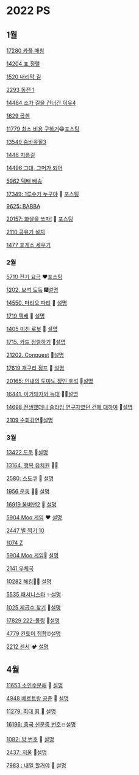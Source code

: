 # 2022 PS 

## 1월

[17280 카풀 매칭](https://www.acmicpc.net/problem/17280)

[14204 표 정렬](https://www.acmicpc.net/problem/14204)

[1520 내리막 길](https://www.acmicpc.net/problem/1520)

[2293 동전 1](https://www.acmicpc.net/problem/2293)

[14464 소가 길을 건너간 이유4](https://www.acmicpc.net/problem/14464)

[1629 곱셈](https://www.acmicpc.net/problem/1629)

[11779 최소 비용 구하기](https://www.acmicpc.net/problem/11779)😁[포스팅](https://dalseoin.tistory.com/entry/%EB%B0%B1%EC%A4%80-%ED%8C%8C%EC%9D%B4%EC%8D%AC-11779-%EC%B5%9C%EC%86%8C-%EB%B9%84%EC%9A%A9-%EA%B5%AC%ED%95%98%EA%B8%B02)

[13549 숨바꼭질3](https://www.acmicpc.net/problem/13549)

[1446 지름길](https://www.acmicpc.net/problem/1446)

[14496 그대, 그머가 되어](https://www.acmicpc.net/problem/14496)

[5962 택배 배송](https://www.acmicpc.net/problem/5972)

[17349: 1루수가 누구야](https://www.acmicpc.net/problem/17349) 🧡 [포스팅](https://dalseoin.tistory.com/entry/%EB%B0%B1%EC%A4%80-%ED%8C%8C%EC%9D%B4%EC%8D%AC-17349-1%EB%A3%A8%EC%88%98%EA%B0%80-%EB%88%84%EA%B5%AC%EC%95%BC)

[9625: BABBA](https://www.acmicpc.net/problem/9625)

[20157: 화살을 쏘자!](https://www.acmicpc.net/problem/20157) 🐸 [포스팅](https://dalseoin.tistory.com/entry/%EB%B0%B1%EC%A4%80-%ED%8C%8C%EC%9D%B4%EC%8D%AC-20157-%ED%99%94%EC%82%B4%EC%9D%84-%EC%8F%98%EC%9E%90)

[2110 공유기 설치](https://www.acmicpc.net/problem/2110)

[1477 휴게소 세우기](https://www.acmicpc.net/problem/1477)





### 2월

[5710 전기 요금](https://www.acmicpc.net/problem/5710) ❤[포스팅](https://dalseoin.tistory.com/entry/%EB%B0%B1%EC%A4%80-%ED%8C%8C%EC%9D%B4%EC%8D%AC-5710%EC%A0%84%EA%B8%B0-%EC%9A%94%EA%B8%88)

 [1202. 보석 도둑](https://www.acmicpc.net/problem/1202) 🎆[설명](https://dalseoin.tistory.com/entry/%EB%B0%B1%EC%A4%80-%ED%8C%8C%EC%9D%B4%EC%8D%AC-1202-%EB%B3%B4%EC%84%9D-%EB%8F%84%EB%91%91)

[14550. 마리오 파티](https://www.acmicpc.net/problem/14550) 🎈 [설명](https://dalseoin.tistory.com/entry/%EB%B0%B1%EC%A4%80-%ED%8C%8C%EC%9D%B4%EC%8D%AC-14550-%EB%A7%88%EB%A6%AC%EC%98%A4-%ED%8C%8C%ED%8B%B0)

[1719 택배](https://www.acmicpc.net/problem/1719) 🎍 [설명](https://dalseoin.tistory.com/entry/%EB%B0%B1%EC%A4%80-%ED%8C%8C%EC%9D%B4%EC%8D%AC-1719-%ED%83%9D%EB%B0%B0)

[1405 미친 로봇](https://www.acmicpc.net/problem/1405) 🎀 [설명](https://dalseoin.tistory.com/entry/%EB%B0%B1%EC%A4%80-%ED%8C%8C%EC%9D%B4%EC%8D%AC-1405-%EB%AF%B8%EC%B9%9C-%EB%A1%9C%EB%B4%87)

[1715. 카드 정렬하기](https://www.acmicpc.net/problem/1715) 🌸[설명](https://dalseoin.tistory.com/entry/%EB%B0%B1%EC%A4%80-%ED%8C%8C%EC%9D%B4%EC%8D%AC-1715-%EC%B9%B4%EB%93%9C-%EC%A0%95%EB%A0%AC%ED%95%98%EA%B8%B0)

[21202. Conquest](https://www.acmicpc.net/problem/21202) 🦄[설명](https://dalseoin.tistory.com/entry/%EB%B0%B1%EC%A4%80-%ED%8C%8C%EC%9D%B4%EC%8D%AC-21202-Conquest)

[17619 개구리 점프](https://www.acmicpc.net/problem/17619) 🐸 [설명](https://dalseoin.tistory.com/entry/%EB%B0%B1%EC%A4%80-%ED%8C%8C%EC%9D%B4%EC%8D%AC-17619-%EA%B0%9C%EA%B5%AC%EB%A6%AC-%EC%A0%90%ED%94%84)

[20165: 인내의 도미노 장인 호석](https://www.acmicpc.net/problem/20165) 🎇[설명](https://dalseoin.tistory.com/entry/%EB%B0%B1%EC%A4%80-%ED%8C%8C%EC%9D%B4%EC%8D%AC-20165-%EC%9D%B8%EB%82%B4%EC%9D%98-%EB%8F%84%EB%AF%B8%EB%85%B8-%EC%9E%A5%EC%9D%B8-%ED%98%B8%EC%84%9D)

[16441. 아기돼지와 늑대](https://www.acmicpc.net/problem/16441) 🐷🐺[설명](https://dalseoin.tistory.com/entry/%EB%B0%B1%EC%A4%80-%ED%8C%8C%EC%9D%B4%EC%8D%AC-16441-%EC%95%84%EA%B8%B0%EB%8F%BC%EC%A7%80%EC%99%80-%EB%8A%91%EB%8C%80)

[14698 전생했더니 슬라임 연구자였던 건에 대하여](https://www.acmicpc.net/problem/14698) 🎊[설명](https://dalseoin.tistory.com/entry/%EB%B0%B1%EC%A4%80-%ED%8C%8C%EC%9D%B4%EC%8D%AC-14698-%EC%A0%84%EC%83%9D%ED%96%88%EB%8D%94%EB%8B%88-%EC%8A%AC%EB%9D%BC%EC%9E%84-%EC%97%B0%EA%B5%AC%EC%9E%90%EC%98%80%EB%8D%98-%EA%B1%B4%EC%97%90-%EB%8C%80%ED%95%98%EC%97%AC-Hard)

[2109 순회강연](https://www.acmicpc.net/problem/2109)📑[설명](https://dalseoin.tistory.com/entry/%EB%B0%B1%EC%A4%80-%ED%8C%8C%EC%9D%B4%EC%8D%AC-2109-%EC%88%9C%ED%9A%8C%EA%B0%95%EC%97%B0)

### 3월

[13422 도둑](https://www.acmicpc.net/problem/13422) 👻[설명](https://dalseoin.tistory.com/entry/%EB%B0%B1%EC%A4%80-%ED%8C%8C%EC%9D%B4%EC%8D%AC-13422-%EB%8F%84%EB%91%91)

[13164. 행복 유치원](https://www.acmicpc.net/problem/13164) 🤸‍♀️

[2580: 스도쿠](https://www.acmicpc.net/problem/2580) 💪 [설명](https://dalseoin.tistory.com/entry/%EB%B0%B1%EC%A4%80-%ED%8C%8C%EC%9D%B4%EC%8D%AC-2239-%EC%8A%A4%EB%8F%84%EC%BF%A0-2580-%EC%8A%A4%EB%8F%84%EC%BF%A0)

[1956 운동](https://www.acmicpc.net/problem/1956) 🤸‍♀️ [설명](https://dalseoin.tistory.com/entry/%EB%B0%B1%EC%A4%80-%ED%8C%8C%EC%9D%B4%EC%8D%AC-1956-%EC%9A%B4%EB%8F%99)

[16919 봄버맨2](https://www.acmicpc.net/problem/16919)  🧐 [설명](https://dalseoin.tistory.com/entry/%EB%B0%B1%EC%A4%80-%ED%8C%8C%EC%9D%B4%EC%8D%AC-16919-%EB%B4%84%EB%B2%84%EB%A7%A8-2)

[5904 Moo 게임](https://www.acmicpc.net/problem/5904) ❤ [설명](https://dalseoin.tistory.com/entry/%EB%B0%B1%EC%A4%80-%ED%8C%8C%EC%9D%B4%EC%8D%AC-Moo-%EA%B2%8C%EC%9E%84)

[2447 별 찍기 10](https://www.acmicpc.net/problem/2447)

[1074 Z](https://www.acmicpc.net/problem/1074)

[5904 Moo 게임](https://www.acmicpc.net/problem/5904)🌸 [설명](https://dalseoin.tistory.com/entry/%EB%B0%B1%EC%A4%80-%ED%8C%8C%EC%9D%B4%EC%8D%AC-Moo-%EA%B2%8C%EC%9E%84)

[2141 우체국](https://www.acmicpc.net/problem/2141)

[10282 해킹](https://www.acmicpc.net/problem/10282)👩‍💻 [설명](https://dalseoin.tistory.com/entry/%EB%B0%B1%EC%A4%80-%ED%8C%8C%EC%9D%B4%EC%8D%AC-10282-%ED%95%B4%ED%82%B9)

[5535 패셔니스타](https://www.acmicpc.net/problem/5535) ✨[설명](https://dalseoin.tistory.com/entry/%EB%B0%B1%EC%A4%80-%ED%8C%8C%EC%9D%B4%EC%8D%AC-5535-%ED%8C%A8%EC%85%94%EB%8B%88%EC%8A%A4%ED%83%80)

[1025 제곱수 찾기](https://www.acmicpc.net/problem/1025) 🌸[설명](https://dalseoin.tistory.com/entry/%EB%B0%B1%EC%A4%80-%ED%8C%8C%EC%9D%B4%EC%8D%AC-1025-%EC%A0%9C%EA%B3%B1%EC%88%98-%EC%B0%BE%EA%B8%B0)

[17829 222-풀링](https://www.acmicpc.net/problem/17829) 🎈[설명](https://dalseoin.tistory.com/entry/%EB%B0%B1%EC%A4%80-%ED%8C%8C%EC%9D%B4%EC%8D%AC-17829-222-%ED%92%80%EB%A7%81?category=1016620)

[4779 칸토어 집합](https://www.acmicpc.net/problem/4779)⏰[설명](https://dalseoin.tistory.com/entry/%EB%B0%B1%EC%A4%80-%ED%8C%8C%EC%9D%B4%EC%8D%AC-4779-%EC%B9%B8%ED%86%A0%EC%96%B4-%EC%A7%91%ED%95%A9?category=1016620)

[2212 센서](https://www.acmicpc.net/problem/2212) 🏕 [설명](https://dalseoin.tistory.com/entry/%EB%B0%B1%EC%A4%80-%ED%8C%8C%EC%9D%B4%EC%8D%AC-2212-%EC%84%BC%EC%84%9C)

## 4월

[11653 소인수분해](https://www.acmicpc.net/problem/11653) 💛 [설명](https://dalseoin.tistory.com/entry/%EB%B0%B1%EC%A4%80-%ED%8C%8C%EC%9D%B4%EC%8D%AC-11653-%EC%86%8C%EC%9D%B8%EC%88%98%EB%B6%84%ED%95%B4)

[4948 베르트랑 공준](https://www.acmicpc.net/problem/4948) 💜 [설명](https://dalseoin.tistory.com/entry/%EB%B0%B1%EC%A4%80-%ED%8C%8C%EC%9D%B4%EC%8D%AC-4948-%EB%B2%A0%EB%A5%B4%ED%8A%B8%EB%9E%91-%EA%B3%B5%EC%A4%80)

[11279: 최대 힙](https://www.acmicpc.net/problem/11279) 💚 [설명](https://dalseoin.tistory.com/entry/%EB%B0%B1%EC%A4%80-%ED%8C%8C%EC%9D%B4%EC%8D%AC-11279-%EC%B5%9C%EB%8C%80-%ED%9E%99?category=1016620)

[16196: 중국 신분증 번호](https://www.acmicpc.net/problem/16196)⛄[설명](https://dalseoin.tistory.com/entry/%EB%B0%B1%EC%A4%80%ED%8C%8C%EC%9D%B4%EC%8D%AC-16196-%EC%A4%91%EA%B5%AD-%EC%8B%A0%EB%B6%84%EC%A6%9D-%EB%B2%88%ED%98%B8)

[1082: 방 번호](https://www.acmicpc.net/problem/1082) 🌊 [설명](https://dalseoin.tistory.com/entry/%EB%B0%B1%EC%A4%80%ED%8C%8C%EC%9D%B4%EC%8D%AC-1082-%EB%B0%A9-%EB%B2%88%ED%98%B8)

[2437: 저울](https://www.acmicpc.net/problem/2437) 🤎[설명](https://dalseoin.tistory.com/entry/%EB%B0%B1%EC%A4%80%ED%8C%8C%EC%9D%B4%EC%8D%AC-2437-%EC%A0%80%EC%9A%B8)

[7983 : 내일 할거야](https://www.acmicpc.net/problem/7983) 🧐 [설명](https://dalseoin.tistory.com/entry/%EB%B0%B1%EC%A4%80%ED%8C%8C%EC%9D%B4%EC%8D%AC-7983-%EB%82%B4%EC%9D%BC-%ED%95%A0%EA%B1%B0%EC%95%BC)

